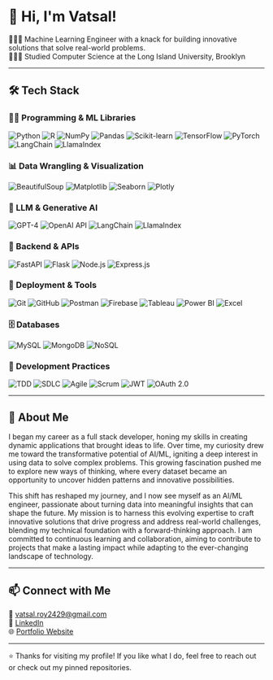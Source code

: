 # 👋 Hi, I'm Vatsal!
👩🏻‍💻 Machine Learning Engineer with a knack for building innovative solutions that solve real-world problems.<br/>
👩🏻‍🎓 Studied Computer Science at the Long Island University, Brooklyn<br/>

---

## 🛠 Tech Stack

### 🧑‍💻 Programming & ML Libraries  
![Python](https://img.shields.io/badge/Python-3776AB?style=flat&logo=python&logoColor=white)
![R](https://img.shields.io/badge/R-276DC3?style=flat&logo=r&logoColor=white)
![NumPy](https://img.shields.io/badge/NumPy-013243?style=flat&logo=numpy&logoColor=white)
![Pandas](https://img.shields.io/badge/Pandas-150458?style=flat&logo=pandas&logoColor=white)
![Scikit-learn](https://img.shields.io/badge/Scikit--learn-F7931E?style=flat&logo=scikitlearn&logoColor=white)
![TensorFlow](https://img.shields.io/badge/TensorFlow-FF6F00?style=flat&logo=tensorflow&logoColor=white)
![PyTorch](https://img.shields.io/badge/PyTorch-EE4C2C?style=flat&logo=pytorch&logoColor=white)
![LangChain](https://img.shields.io/badge/LangChain-000000?style=flat&logoColor=white)
![LlamaIndex](https://img.shields.io/badge/LlamaIndex-000000?style=flat&logoColor=white)

### 📊 Data Wrangling & Visualization  
![BeautifulSoup](https://img.shields.io/badge/BeautifulSoup-3B3B3B?style=flat)
![Matplotlib](https://img.shields.io/badge/Matplotlib-11557C?style=flat)
![Seaborn](https://img.shields.io/badge/Seaborn-43B6C7?style=flat)
![Plotly](https://img.shields.io/badge/Plotly-3F4F75?style=flat)

### 🤖 LLM & Generative AI  
![GPT-4](https://img.shields.io/badge/GPT--4-412991?style=flat&logo=openai&logoColor=white)
![OpenAI API](https://img.shields.io/badge/OpenAI_API-000000?style=flat&logo=openai&logoColor=white)
![LangChain](https://img.shields.io/badge/LangChain-000000?style=flat&logoColor=white)
![LlamaIndex](https://img.shields.io/badge/LlamaIndex-000000?style=flat&logoColor=white)

### 🧩 Backend & APIs  
![FastAPI](https://img.shields.io/badge/FastAPI-009688?style=flat&logo=fastapi&logoColor=white)
![Flask](https://img.shields.io/badge/Flask-000000?style=flat&logo=flask&logoColor=white)
![Node.js](https://img.shields.io/badge/Node.js-339933?style=flat&logo=node.js&logoColor=white)
![Express.js](https://img.shields.io/badge/Express.js-000000?style=flat&logo=express&logoColor=white)

### 🚀 Deployment & Tools  
![Git](https://img.shields.io/badge/Git-F05032?style=flat&logo=git&logoColor=white)
![GitHub](https://img.shields.io/badge/GitHub-181717?style=flat&logo=github&logoColor=white)
![Postman](https://img.shields.io/badge/Postman-FF6C37?style=flat&logo=postman&logoColor=white)
![Firebase](https://img.shields.io/badge/Firebase-FFCA28?style=flat&logo=firebase&logoColor=black)
![Tableau](https://img.shields.io/badge/Tableau-E97627?style=flat&logo=tableau&logoColor=white)
![Power BI](https://img.shields.io/badge/Power%20BI-F2C811?style=flat&logo=powerbi&logoColor=black)
![Excel](https://img.shields.io/badge/Excel-217346?style=flat&logo=microsoft-excel&logoColor=white)

### 🗄️ Databases  
![MySQL](https://img.shields.io/badge/MySQL-4479A1?style=flat&logo=mysql&logoColor=white)
![MongoDB](https://img.shields.io/badge/MongoDB-47A248?style=flat&logo=mongodb&logoColor=white)
![NoSQL](https://img.shields.io/badge/NoSQL-4A4A4A?style=flat)

### 🔐 Development Practices  
![TDD](https://img.shields.io/badge/TDD-000000?style=flat)
![SDLC](https://img.shields.io/badge/SDLC-0078D7?style=flat)
![Agile](https://img.shields.io/badge/Agile-63C132?style=flat)
![Scrum](https://img.shields.io/badge/Scrum-61DAFB?style=flat)
![JWT](https://img.shields.io/badge/JWT-000000?style=flat)
![OAuth 2.0](https://img.shields.io/badge/OAuth_2.0-2C9ED1?style=flat)

---

## 💼 About Me

I began my career as a full stack developer, honing my skills in creating dynamic applications that brought ideas to life. Over time, my curiosity drew me toward the transformative potential of AI/ML, igniting a deep interest in using data to solve complex problems. This growing fascination pushed me to explore new ways of thinking, where every dataset became an opportunity to uncover hidden patterns and innovative possibilities.

This shift has reshaped my journey, and I now see myself as an AI/ML engineer, passionate about turning data into meaningful insights that can shape the future. My mission is to harness this evolving expertise to craft innovative solutions that drive progress and address real-world challenges, blending my technical foundation with a forward-thinking approach. I am committed to continuous learning and collaboration, aiming to contribute to projects that make a lasting impact while adapting to the ever-changing landscape of technology.

---

## 📫 Connect with Me

📧 vatsal.roy2429@gmail.com  
🔗 [LinkedIn](https://linkedin.com/in/vatsal-roy)  
🌐 [Portfolio Website](https://vatsal-roy-portfolio.vercel.app)

---

⭐️ Thanks for visiting my profile! If you like what I do, feel free to reach out or check out my pinned repositories.

<!-- GitHub stats from https://github.com/anuraghazra/github-readme-stats 
![](https://github-readme-stats.vercel.app/api?username=VatsalRoy&theme=radical&hide_border=false&include_all_commits=true&count_private=true)<br/>
-->
